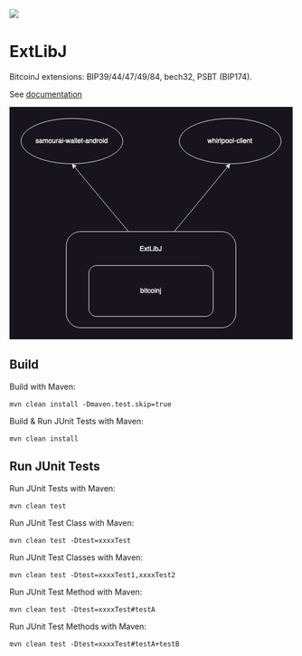 [![](https://jitpack.io/v/io.samourai.code.wallet/ExtLibJ.svg)](https://jitpack.io/#io.samourai.code.wallet/ExtLibJ)

# ExtLibJ
BitcoinJ extensions: BIP39/44/47/49/84, bech32, PSBT (BIP174).

See [documentation](README-DOC.md)

<img src="./doc/resources/diagram.png" alt="stack diagram"/>


## Build
Build with Maven:
```
mvn clean install -Dmaven.test.skip=true
```

Build & Run JUnit Tests with Maven:
```
mvn clean install
```


## Run JUnit Tests
Run JUnit Tests with Maven:
```
mvn clean test
```

Run JUnit Test Class with Maven:
```
mvn clean test -Dtest=xxxxTest
```

Run JUnit Test Classes with Maven:
```
mvn clean test -Dtest=xxxxTest1,xxxxTest2
```

Run JUnit Test Method with Maven:
```
mvn clean test -Dtest=xxxxTest#testA
```

Run JUnit Test Methods with Maven:
```
mvn clean test -Dtest=xxxxTest#testA+testB
```